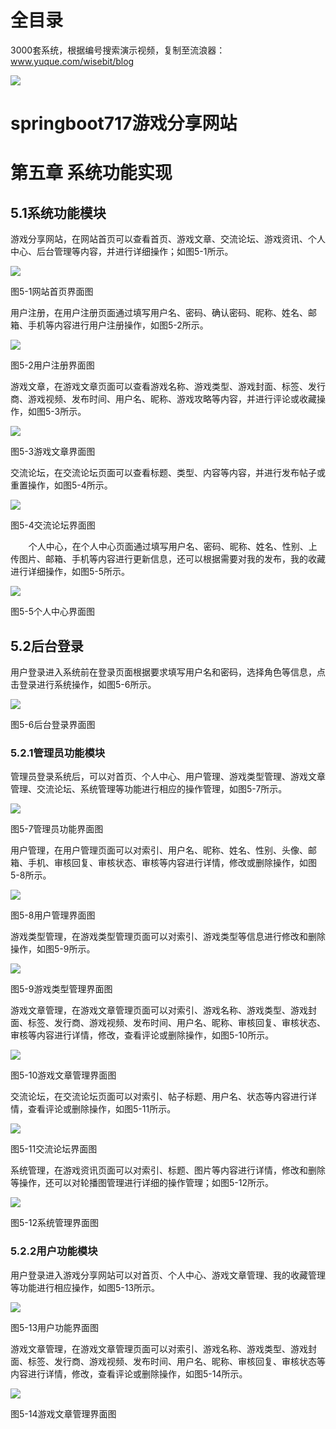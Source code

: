 # 全目录

3000套系统，根据编号搜索演示视频，复制至流浪器：www.yuque.com/wisebit/blog


![](https://bitwise.oss-cn-heyuan.aliyuncs.com/2024/11/06/qq_wechat.png)

# springboot717游戏分享网站

# 第五章 系统功能实现
## 5.1系统功能模块
游戏分享网站，在网站首页可以查看首页、游戏文章、交流论坛、游戏资讯、个人中心、后台管理等内容，并进行详细操作；如图5-1所示。

![](/md/blog.007.png)

图5-1网站首页界面图

用户注册，在用户注册页面通过填写用户名、密码、确认密码、昵称、姓名、邮箱、手机等内容进行用户注册操作，如图5-2所示。

![](/md/blog.008.png)

图5-2用户注册界面图

游戏文章，在游戏文章页面可以查看游戏名称、游戏类型、游戏封面、标签、发行商、游戏视频、发布时间、用户名、昵称、游戏攻略等内容，并进行评论或收藏操作，如图5-3所示。

![](/md/blog.009.png)

图5-3游戏文章界面图

交流论坛，在交流论坛页面可以查看标题、类型、内容等内容，并进行发布帖子或重置操作，如图5-4所示。

![](/md/blog.010.png)

图5-4交流论坛界面图

`    `个人中心，在个人中心页面通过填写用户名、密码、昵称、姓名、性别、上传图片、邮箱、手机等内容进行更新信息，还可以根据需要对我的发布，我的收藏进行详细操作，如图5-5所示。

![](/md/blog.011.png)

图5-5个人中心界面图

## 5.2后台登录
用户登录进入系统前在登录页面根据要求填写用户名和密码，选择角色等信息，点击登录进行系统操作，如图5-6所示。

![](/md/blog.012.png)

图5-6后台登录界面图
### 5.2.1管理员功能模块
管理员登录系统后，可以对首页、个人中心、用户管理、游戏类型管理、游戏文章管理、交流论坛、系统管理等功能进行相应的操作管理，如图5-7所示。

![](/md/blog.009.png)

图5-7管理员功能界面图

用户管理，在用户管理页面可以对索引、用户名、昵称、姓名、性别、头像、邮箱、手机、审核回复、审核状态、审核等内容进行详情，修改或删除操作，如图5-8所示。

![](/md/blog.013.png)

图5-8用户管理界面图

游戏类型管理，在游戏类型管理页面可以对索引、游戏类型等信息进行修改和删除操作，如图5-9所示。

![](/md/blog.014.png)

图5-9游戏类型管理界面图

游戏文章管理，在游戏文章管理页面可以对索引、游戏名称、游戏类型、游戏封面、标签、发行商、游戏视频、发布时间、用户名、昵称、审核回复、审核状态、审核等内容进行详情，修改，查看评论或删除操作，如图5-10所示。

![](/md/blog.015.png)

图5-10游戏文章管理界面图

交流论坛，在交流论坛页面可以对索引、帖子标题、用户名、状态等内容进行详情，查看评论或删除操作，如图5-11所示。

![](/md/blog.016.png)

图5-11交流论坛界面图

系统管理，在游戏资讯页面可以对索引、标题、图片等内容进行详情，修改和删除等操作，还可以对轮播图管理进行详细的操作管理；如图5-12所示。

![](/md/blog.017.png)

图5-12系统管理界面图

### 5.2.2用户功能模块
用户登录进入游戏分享网站可以对首页、个人中心、游戏文章管理、我的收藏管理等功能进行相应操作，如图5-13所示。

![](/md/blog.018.png)

图5-13用户功能界面图

游戏文章管理，在游戏文章管理页面可以对索引、游戏名称、游戏类型、游戏封面、标签、发行商、游戏视频、发布时间、用户名、昵称、审核回复、审核状态等内容进行详情，修改，查看评论或删除操作，如图5-14所示。

![](/md/blog.019.png)

图5-14游戏文章管理界面图













